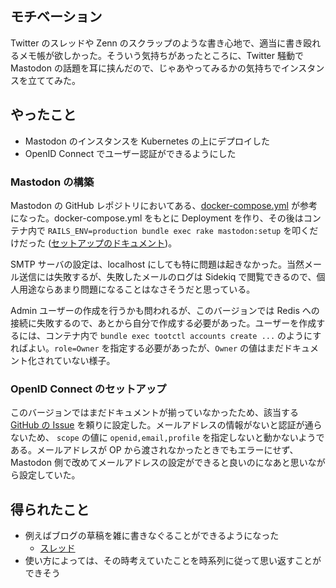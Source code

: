 ## モチベーション

Twitter のスレッドや Zenn のスクラップのような書き心地で、適当に書き殴れるメモ帳が欲しかった。そういう気持ちがあったところに、Twitter 騒動で Mastodon の話題を耳に挟んだので、じゃあやってみるかの気持ちでインスタンスを立ててみた。

## やったこと

- Mastodon のインスタンスを Kubernetes の上にデプロイした
- OpenID Connect でユーザー認証ができるようにした

### Mastodon の構築

Mastodon の GitHub レポジトリにおいてある、[docker-compose.yml](https://github.com/mastodon/mastodon/blob/main/docker-compose.yml) が参考になった。docker-compose.yml をもとに Deployment を作り、その後はコンテナ内で `RAILS_ENV=production bundle exec rake mastodon:setup` を叩くだけだった ([セットアップのドキュメント](https://docs.joinmastodon.org/admin/install/#generating-a-configuration))。

SMTP サーバの設定は、localhost にしても特に問題は起きなかった。当然メール送信には失敗するが、失敗したメールのログは Sidekiq で閲覧できるので、個人用途ならあまり問題になることはなさそうだと思っている。

Admin ユーザーの作成を行うかも問われるが、このバージョンでは Redis への接続に失敗するので、あとから自分で作成する必要があった。ユーザーを作成するには、コンテナ内で `bundle exec tootctl accounts create ...` のようにすればよい。`role=Owner` を指定する必要があったが、`Owner` の値はまだドキュメント化されていない様子。

### OpenID Connect のセットアップ

このバージョンではまだドキュメントが揃っていなかったため、該当する [GitHub の Issue](https://github.com/mastodon/mastodon/issues/7958#issuecomment-1308525637) を頼りに設定した。メールアドレスの情報がないと認証が通らないため、 `scope` の値に `openid,email,profile` を指定しないと動かないようである。メールアドレスが OP から渡されなかったときでもエラーにせず、Mastodon 側で改めてメールアドレスの設定ができると良いのになあと思いながら設定していた。

## 得られたこと

- 例えばブログの草稿を雑に書きなぐることができるようになった
  - [スレッド](https://mastodon.comame.xyz/@comame/109377430498349331)
- 使い方によっては、その時考えていたことを時系列に従って思い返すことができそう
